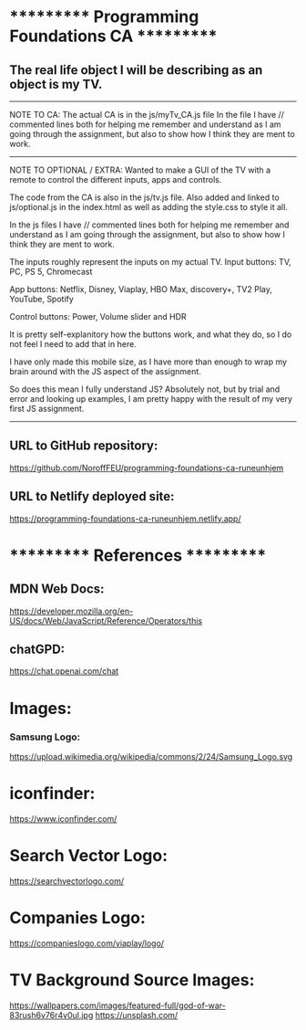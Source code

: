 # ********* Programming Foundations CA *********

## The real life object I will be describing as an object is my TV.

---

NOTE TO CA:
The actual CA is in the js/myTv_CA.js file
In the file I have // commented lines both for helping me
remember and understand as I am going through the assignment,
but also to show how I think they are ment to work.

---

NOTE TO OPTIONAL / EXTRA:
Wanted to make a GUI of the TV with a remote to control
the different inputs, apps and controls.

The code from the CA is also in the js/tv.js file.
Also added and linked to js/optional.js in the index.html
as well as adding the style.css to style it all.

In the js files I have // commented lines both for helping me
remember and understand as I am going through the assignment,
but also to show how I think they are ment to work.

The inputs roughly represent the inputs on my actual TV.
Input buttons:
TV, PC, PS 5, Chromecast

App buttons:
Netflix, Disney, Viaplay, HBO Max, discovery+, TV2 Play, YouTube, Spotify

Control buttons:
Power, Volume slider and HDR

It is pretty self-explanitory how the buttons work, and what they do,
so I do not feel I need to add that in here.

I have only made this mobile size, as I have more than enough
to wrap my brain around with the JS aspect of the assignment.

So does this mean I fully understand JS?
Absolutely not, but by trial and error and looking up examples,
I am pretty happy with the result of my very first JS assignment.

---

## URL to GitHub repository:
https://github.com/NoroffFEU/programming-foundations-ca-runeunhjem

## URL to Netlify deployed site:
https://programming-foundations-ca-runeunhjem.netlify.app/

# ********* References *********

## MDN Web Docs:

https://developer.mozilla.org/en-US/docs/Web/JavaScript/Reference/Operators/this

## chatGPD:

https://chat.openai.com/chat

# Images:

### Samsung Logo:
https://upload.wikimedia.org/wikipedia/commons/2/24/Samsung_Logo.svg

# iconfinder:
https://www.iconfinder.com/

# Search Vector Logo:
https://searchvectorlogo.com/

# Companies Logo:
https://companieslogo.com/viaplay/logo/

# TV Background Source Images:
https://wallpapers.com/images/featured-full/god-of-war-83rush6v76r4v0ul.jpg
https://unsplash.com/

